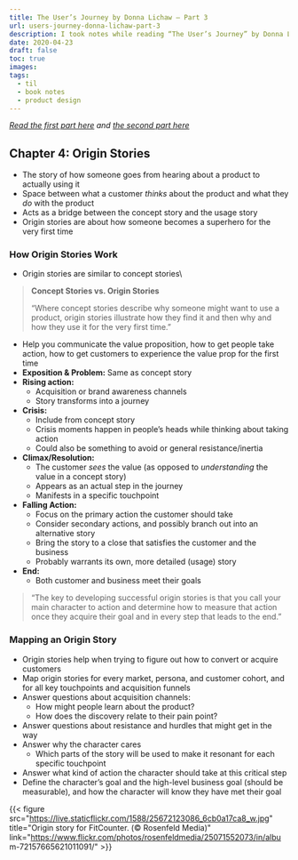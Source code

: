 ```yaml
---
title: The User’s Journey by Donna Lichaw – Part 3
url: users-journey-donna-lichaw-part-3
description: I took notes while reading “The User’s Journey” by Donna Lichaw. It’s a great book!
date: 2020-04-23
draft: false
toc: true
images:
tags:
  - til
  - book notes
  - product design
---
```

_[Read the first part here](/users-journey-donna-lichaw-part-1) and [the second part here](/users-journey-donna-lichaw-part-2)_

## Chapter 4: Origin Stories
- The story of how someone goes from hearing about a product to actually using it
- Space between what a customer _thinks_ about the product and what they _do_ with the product
- Acts as a bridge between the concept story and the usage story
- Origin stories are about how someone becomes a superhero for the very first time
### How Origin Stories Work
- Origin stories are similar to concept stories\

> **Concept Stories vs. Origin Stories**
>
> “Where concept stories describe why someone might want to use a product, origin stories illustrate how they find it and then why and how they use it for the very first time.”

- Help you communicate the value proposition, how to get people take action, how to get customers to experience the value prop for the first time
- **Exposition & Problem:** Same as concept story
- **Rising action:**
    - Acquisition or brand awareness channels
    - Story transforms into a journey
- **Crisis:**
    - Include from concept story
    - Crisis moments happen in people’s heads while thinking about taking action
    - Could also be something to avoid or general resistance/inertia
- **Climax/Resolution:**
    - The customer _sees_ the value (as opposed to _understanding_ the value in a concept story)
    - Appears as an actual step in the journey
    - Manifests in a specific touchpoint
- **Falling Action:**
    - Focus on the primary action the customer should take
    - Consider secondary actions, and possibly branch out into an alternative story
    - Bring the story to a close that satisfies the customer and the business
    - Probably warrants its own, more detailed (usage) story
- **End:**
    - Both customer and business meet their goals

> “The key to developing successful origin stories is that you call your main character to action and determine how to measure that action once they acquire their goal and in every step that leads to the end.”

### Mapping an Origin Story
- Origin stories help when trying to figure out how to convert or acquire customers
- Map origin stories for every market, persona, and customer cohort, and for all key touchpoints and acquisition funnels
- Answer questions about acquisition channels:
    - How might people learn about the product?
    - How does the discovery relate to their pain point?
- Answer questions about resistance and hurdles that might get in the way
- Answer why the character cares
    - Which parts of the story will be used to make it resonant for each specific touchpoint
- Answer what kind of action the character should take at this critical step
- Define the character’s goal and the high-level business goal (should be measurable), and how the character will know they have met their goal

{{< figure src="https://live.staticflickr.com/1588/25672123086_6cb0a17ca8_w.jpg" title="Origin story for FitCounter. (© Rosenfeld Media)" link="https://www.flickr.com/photos/rosenfeldmedia/25071552073/in/albu    m-72157665621011091/" >}}



